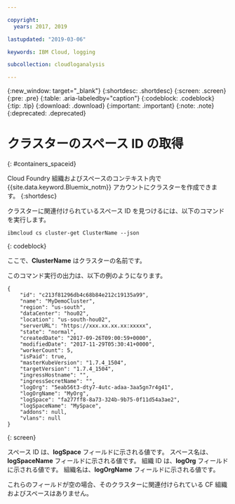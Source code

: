 ```yaml
---

copyright:
  years: 2017, 2019

lastupdated: "2019-03-06"

keywords: IBM Cloud, logging

subcollection: cloudloganalysis

---
```


{:new_window: target="_blank"}
{:shortdesc: .shortdesc}
{:screen: .screen}
{:pre: .pre}
{:table: .aria-labeledby="caption"}
{:codeblock: .codeblock}
{:tip: .tip}
{:download: .download}
{:important: .important}
{:note: .note}
{:deprecated: .deprecated}


# クラスターのスペース ID の取得
{: #containers_spaceid}

Cloud Foundry 組織およびスペースのコンテキスト内で {{site.data.keyword.Bluemix_notm}} アカウントにクラスターを作成できます。 
{:shortdesc}

クラスターに関連付けられているスペース ID を見つけるには、以下のコマンドを実行します。

```
ibmcloud cs cluster-get ClusterName --json
```
{: codeblock}

ここで、**ClusterName** はクラスターの名前です。


このコマンド実行の出力は、以下の例のようになります。

```
{
    "id": "c213f81296db4c68b84e212c19135a99",
    "name": "MyDemoCluster",
    "region": "us-south",
    "dataCenter": "hou02",
    "location": "us-south-hou02",
    "serverURL": "https://xxx.xx.xx.xx:xxxxx",
    "state": "normal",
    "createdDate": "2017-09-26T09:00:59+0000",
    "modifiedDate": "2017-11-29T05:30:41+0000",
    "workerCount": 5,
    "isPaid": true,
    "masterKubeVersion": "1.7.4_1504",
    "targetVersion": "1.7.4_1504",
    "ingressHostname": "",
    "ingressSecretName": "",
    "logOrg": "5eab56t3-dty7-4utc-adaa-3aa5gn7r4g41",
    "logOrgName": "MyOrg",
    "logSpace": "fa277ff8-8a73-324b-9b75-0f11d54a3ae2",
    "logSpaceName": "MySpace",
    "addons": null,
    "vlans": null
}
```
{: screen}

スペース ID は、**logSpace** フィールドに示される値です。
スペース名は、**logSpaceName** フィールドに示される値です。
組織 ID は、**logOrg** フィールドに示される値です。
組織名は、**logOrgName** フィールドに示される値です。

これらのフィールドが空の場合、そのクラスターに関連付けられている CF 組織およびスペースはありません。



